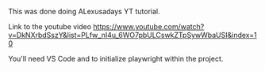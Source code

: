 This was done doing ALexusadays YT tutorial.

Link to the youtube video https://www.youtube.com/watch?v=DkNXrbdSszY&list=PLfw_nI4u_6WO7pbULCswkZTpSywWbaUSI&index=10

You'll need VS Code and to initialize playwright within the project.
